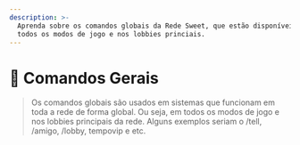 ```yaml
---
description: >-
  Aprenda sobre os comandos globais da Rede Sweet, que estão disponíveis em
  todos os modos de jogo e nos lobbies princiais.
---
```


# 💾 Comandos Gerais

> Os comandos globais são usados em sistemas que funcionam em toda a rede de forma global. Ou seja, em todos os modos de jogo e nos lobbies principais da rede. Alguns exemplos seriam o /tell, /amigo, /lobby, tempovip e etc.

